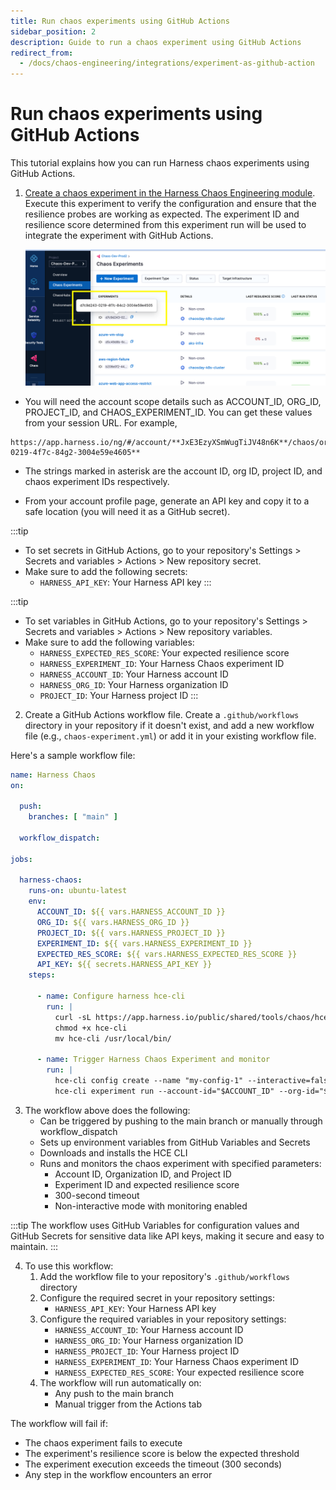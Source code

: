 ```yaml
---
title: Run chaos experiments using GitHub Actions
sidebar_position: 2
description: Guide to run a chaos experiment using GitHub Actions
redirect_from:
  - /docs/chaos-engineering/integrations/experiment-as-github-action
---
```


# Run chaos experiments using GitHub Actions

This tutorial explains how you can run Harness chaos experiments using GitHub Actions.

1. [Create a chaos experiment in the Harness Chaos Engineering module](/docs/chaos-engineering/guides/chaos-experiments/create-experiments). Execute this experiment to verify the configuration and ensure that the resilience probes are working as expected. The experiment ID and resilience score determined from this experiment run will be used to integrate the experiment with GitHub Actions.

   ![chaos experiment with ID and resilience score](./static/chaos-experiments-with-id.png)

- You will need the account scope details such as ACCOUNT_ID, ORG_ID, PROJECT_ID, and CHAOS_EXPERIMENT_ID. You can get these values from your session URL.
For example,

```
https://app.harness.io/ng/#/account/**JxE3EzyXSmWugTiJV48n6K**/chaos/orgs/**default**/projects/**default_project**/experiments/**d7c9d243-0219-4f7c-84g2-3004e59e4605**
```

- The strings marked in asterisk are the account ID, org ID, project ID, and chaos experiment IDs respectively.

- From your account profile page, generate an API key and copy it to a safe location (you will need it as a GitHub secret).

:::tip
- To set secrets in GitHub Actions, go to your repository's Settings > Secrets and variables > Actions > New repository secret.
- Make sure to add the following secrets:
  - `HARNESS_API_KEY`: Your Harness API key
:::

:::tip
- To set variables in GitHub Actions, go to your repository's Settings > Secrets and variables > Actions > New repository variables.
- Make sure to add the following variables:
  - `HARNESS_EXPECTED_RES_SCORE`: Your expected resilience score
  - `HARNESS_EXPERIMENT_ID`: Your Harness Chaos experiment ID
  - `HARNESS_ACCOUNT_ID`: Your Harness account ID
  - `HARNESS_ORG_ID`: Your Harness organization ID
  - `PROJECT_ID`: Your Harness project ID
:::


2. Create a GitHub Actions workflow file. Create a `.github/workflows` directory in your repository if it doesn't exist, and add a new workflow file (e.g., `chaos-experiment.yml`) or add it in your existing workflow file.

Here's a sample workflow file:

```yaml
name: Harness Chaos
on:

  push:
    branches: [ "main" ]

  workflow_dispatch:

jobs:

  harness-chaos:
    runs-on: ubuntu-latest
    env:
      ACCOUNT_ID: ${{ vars.HARNESS_ACCOUNT_ID }}
      ORG_ID: ${{ vars.HARNESS_ORG_ID }}
      PROJECT_ID: ${{ vars.HARNESS_PROJECT_ID }}
      EXPERIMENT_ID: ${{ vars.HARNESS_EXPERIMENT_ID }}
      EXPECTED_RES_SCORE: ${{ vars.HARNESS_EXPECTED_RES_SCORE }}
      API_KEY: ${{ secrets.HARNESS_API_KEY }}
    steps:

      - name: Configure harness hce-cli
        run: |
          curl -sL https://app.harness.io/public/shared/tools/chaos/hce-cli/0.0.8/hce-cli-0.0.8-linux-amd64 -o hce-cli
          chmod +x hce-cli
          mv hce-cli /usr/local/bin/
    
      - name: Trigger Harness Chaos Experiment and monitor
        run: |
          hce-cli config create --name "my-config-1" --interactive=false
          hce-cli experiment run --account-id="$ACCOUNT_ID" --org-id="$ORG_ID" --project-id="$PROJECT_ID" --experiment-id="$EXPERIMENT_ID" --api-key="$API_KEY" --expected-res-score="$EXPECTED_RES_SCORE" --timeout 300  --interactive=false --monitor=true
```

3. The workflow above does the following:
   - Can be triggered by pushing to the main branch or manually through workflow_dispatch
   - Sets up environment variables from GitHub Variables and Secrets
   - Downloads and installs the HCE CLI
   - Runs and monitors the chaos experiment with specified parameters:
     - Account ID, Organization ID, and Project ID
     - Experiment ID and expected resilience score
     - 300-second timeout
     - Non-interactive mode with monitoring enabled

:::tip
The workflow uses GitHub Variables for configuration values and GitHub Secrets for sensitive data like API keys, making it secure and easy to maintain.
:::

4. To use this workflow:
   1. Add the workflow file to your repository's `.github/workflows` directory
   2. Configure the required secret in your repository settings:
      - `HARNESS_API_KEY`: Your Harness API key
   3. Configure the required variables in your repository settings:
      - `HARNESS_ACCOUNT_ID`: Your Harness account ID
      - `HARNESS_ORG_ID`: Your Harness organization ID
      - `HARNESS_PROJECT_ID`: Your Harness project ID
      - `HARNESS_EXPERIMENT_ID`: Your Harness Chaos experiment ID
      - `HARNESS_EXPECTED_RES_SCORE`: Your expected resilience score
   4. The workflow will run automatically on:
      - Any push to the main branch
      - Manual trigger from the Actions tab

The workflow will fail if:
- The chaos experiment fails to execute
- The experiment's resilience score is below the expected threshold
- The experiment execution exceeds the timeout (300 seconds)
- Any step in the workflow encounters an error
